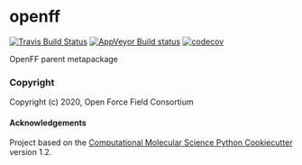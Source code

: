 openff
==============================
[//]: # (Badges)
[![Travis Build Status](https://travis-ci.com/REPLACE_WITH_OWNER_ACCOUNT/openff.svg?branch=master)](https://travis-ci.com/REPLACE_WITH_OWNER_ACCOUNT/openff)
[![AppVeyor Build status](https://ci.appveyor.com/api/projects/status/REPLACE_WITH_APPVEYOR_LINK/branch/master?svg=true)](https://ci.appveyor.com/project/REPLACE_WITH_OWNER_ACCOUNT/openff/branch/master)
[![codecov](https://codecov.io/gh/REPLACE_WITH_OWNER_ACCOUNT/openff/branch/master/graph/badge.svg)](https://codecov.io/gh/REPLACE_WITH_OWNER_ACCOUNT/openff/branch/master)

OpenFF parent metapackage

### Copyright

Copyright (c) 2020, Open Force Field Consortium


#### Acknowledgements
 
Project based on the 
[Computational Molecular Science Python Cookiecutter](https://github.com/molssi/cookiecutter-cms) version 1.2.
